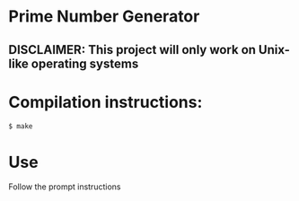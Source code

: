 # Prime Number Generator 

## DISCLAIMER: This project will only work on Unix-like operating systems

# Compilation instructions:

```bash
$ make
```

# Use

Follow the prompt instructions
